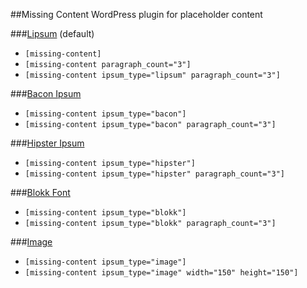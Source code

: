 ##Missing Content
WordPress plugin for placeholder content

###[Lipsum](http://loripsum.net/) (default)
- `[missing-content]`
- `[missing-content paragraph_count="3"]`
- `[missing-content ipsum_type="lipsum" paragraph_count="3"]`

###[Bacon Ipsum](http://baconipsum.com/)
- `[missing-content ipsum_type="bacon"]`
- `[missing-content ipsum_type="bacon" paragraph_count="3"]`

###[Hipster Ipsum](http://hipsterjesus.com/)
- `[missing-content ipsum_type="hipster"]`
- `[missing-content ipsum_type="hipster" paragraph_count="3"]`

###[Blokk Font](http://blokkfont.com/)
- `[missing-content ipsum_type="blokk"]`
- `[missing-content ipsum_type="blokk" paragraph_count="3"]`

###[Image](http://placehold.it)
- `[missing-content ipsum_type="image"]`
- `[missing-content ipsum_type="image" width="150" height="150"]`